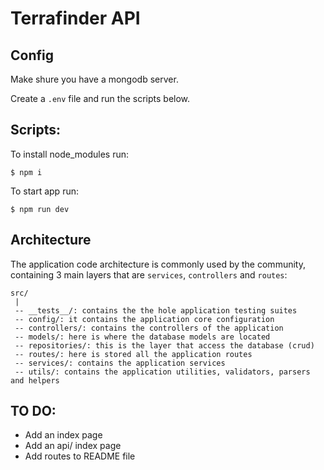 # Terrafinder API

## Config

Make shure you have a mongodb server.

Create a `.env` file and run the scripts below. 

## Scripts:

To install node_modules run:

`$ npm i`

To start app run:

`$ npm run dev`

## Architecture

The application code architecture is commonly used by the community, containing 
3 main layers that are `services`, `controllers` and `routes`:

```
src/
 |
 -- __tests__/: contains the the hole application testing suites
 -- config/: it contains the application core configuration
 -- controllers/: contains the controllers of the application
 -- models/: here is where the database models are located
 -- repositories/: this is the layer that access the database (crud)
 -- routes/: here is stored all the application routes
 -- services/: contains the application services
 -- utils/: contains the application utilities, validators, parsers and helpers
 ```

## TO DO:
* Add an index page
* Add an api/ index page
* Add routes to README file